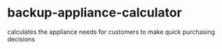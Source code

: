 # backup-appliance-calculator
calculates the appliance needs for customers to make quick purchasing decisions
